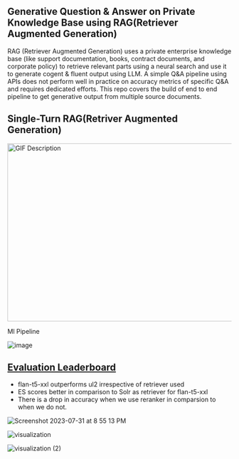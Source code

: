 ## Generative Question & Answer on Private Knowledge Base using RAG(Retriever Augmented Generation)

RAG (Retriever Augmented Generation) uses a private enterprise knowledge base (like support documentation, books, contract documents, and corporate policy) to retrieve relevant parts using a neural search and use it to generate cogent & fluent output using LLM. A simple Q&A pipeline using APIs does not perform well in practice on accuracy metrics of specific Q&A and requires dedicated efforts. This repo covers the build of end to end pipeline to get generative output from multiple source documents.

## Single-Turn RAG(Retriver Augmented Generation)


<img src="https://media.giphy.com/media/AmvB3Wwox8JqXqrd1k/giphy.gif" alt="GIF Description" width="600" height="400">

Ml Pipeline

![image](https://github.com/EnterpriseLLM/SuperKnowa/assets/21246183/142dd017-c46a-4506-aaea-3a0dea61cebb)

## [Evaluation Leaderboard](./5.%20LLM%20Model%20Evaluations/II.%20MLFLOW%20Integration/)


- flan-t5-xxl outperforms ul2 irrespective of retriever used
- ES scores better in comparison to Solr as retriever for flan-t5-xxl
- There is a drop in accuracy when we use reranker in comparsion to when we do not.


![Screenshot 2023-07-31 at 8 55 13 PM](https://github.com/EnterpriseLLM/SuperKnowa/assets/112084296/d34c6e55-0fb8-4636-82ff-b4f57ff56ef8)


![visualization](https://github.com/EnterpriseLLM/SuperKnowa/assets/112084296/58d6e72b-c40f-4a3c-9d01-7fe1d191e583)


![visualization (2)](https://github.com/EnterpriseLLM/SuperKnowa/assets/112084296/13d75f46-04ad-4c78-a9fb-833a2f2f4299)
